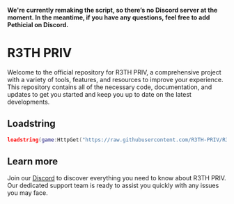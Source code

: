 **We're currently remaking the script, so there’s no Discord server at the moment. In the meantime, if you have any questions, feel free to add Pethicial on Discord.**

# R3TH PRIV
Welcome to the official repository for R3TH PRIV, a comprehensive project with a variety of tools, features, and resources to improve your experience. This repository contains all of the necessary code, documentation, and updates to get you started and keep you up to date on the latest developments.

## Loadstring
```lua
loadstring(game:HttpGet("https://raw.githubusercontent.com/R3TH-PRIV/R3THPRIV/main/loader.lua"))()
```

## Learn more
Join our [Discord](https://github.com/R3TH-PRIV/R3THPRIV) to discover everything you need to know about R3TH PRIV. Our dedicated support team is ready to assist you quickly with any issues you may face.
